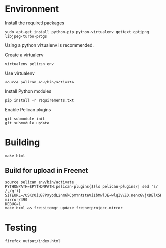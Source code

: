 Environment
===========

Install the required packages

    sudo apt-get install python-pip python-virtualenv gettext optipng libjpeg-turbo-progs

Using a python virtualenv is recommended.

Create a virtualenv

    virtualenv pelican_env

Use virtualenv

    source pelican_env/bin/activate

Install Python modules

    pip install -r requirements.txt

Enable Pelican plugins

    git submodule init
    git submodule update

Building
========

    make html


Build for upload in Freenet
---------------------------

    source pelican_env/bin/activate
    PYTHONPATH=$PYTHONPATH:pelican-plugins{$(ls pelican-plugins/| sed 's/ /,/g')}
    SITEURL=/USK@0iU87PXyodL2nm6kCpmYntsteViIbMwlJE~wlqIVvZ0,nenxGvjXDElX5RIZxMvwSnOtRzUKJYjoXEDgkhY6Ljw,AQACAAE/freenetproject-mirror/490
    DEBUG=1
    make html && freesitemgr update freenetproject-mirror

Testing 
=======

    firefox output/index.html
